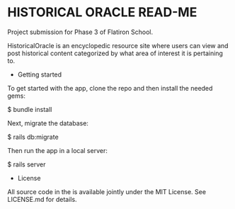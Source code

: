 # HISTORICAL ORACLE READ-ME
Project submission  for Phase 3 of Flatiron School. 
 
 HistoricalOracle is an encyclopedic resource site where users can view and post historical content categorized by what area of interest it is pertaining to.
 
 - Getting started

To get started with the app, clone the repo and then install the needed gems:

$ bundle install

Next, migrate the database:

$ rails db:migrate

Then run the app in a local server:

$ rails server

- License

All source code in the is available jointly under the MIT License. See LICENSE.md for details.

